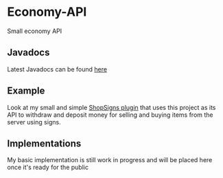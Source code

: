 # Economy-API
Small economy API

## Javadocs
Latest Javadocs can be found [here](woutdev.github.io/Economy-API)

## Example
Look at my small and simple [ShopSigns plugin](https://github.com/WoutDev/ShopSigns) that uses this project as its API to withdraw and deposit money for selling and buying items from the server using signs.

## Implementations
My basic implementation is still work in progress and will be placed here once it's ready for the public
